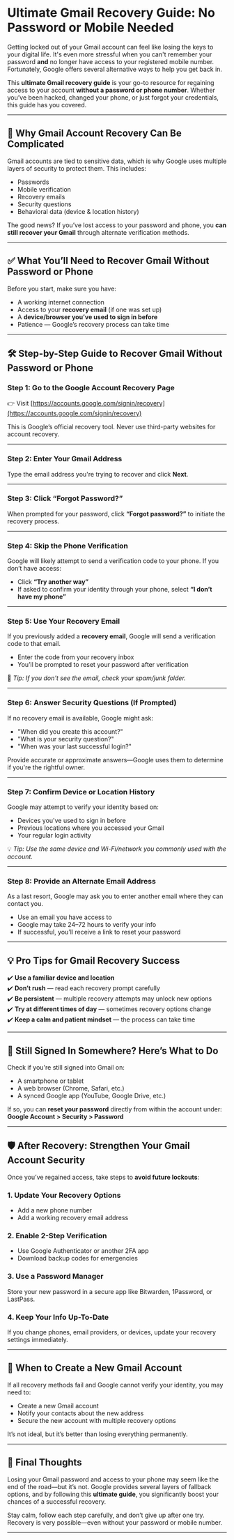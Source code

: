 
# **Ultimate Gmail Recovery Guide: No Password or Mobile Needed**

Getting locked out of your Gmail account can feel like losing the keys to your digital life. It's even more stressful when you can't remember your password **and** no longer have access to your registered mobile number. Fortunately, Google offers several alternative ways to help you get back in.

This **ultimate Gmail recovery guide** is your go-to resource for regaining access to your account **without a password or phone number**. Whether you’ve been hacked, changed your phone, or just forgot your credentials, this guide has you covered.

---

## 🔐 **Why Gmail Account Recovery Can Be Complicated**

Gmail accounts are tied to sensitive data, which is why Google uses multiple layers of security to protect them. This includes:

- Passwords
- Mobile verification
- Recovery emails
- Security questions
- Behavioral data (device & location history)

The good news? If you’ve lost access to your password and phone, you **can still recover your Gmail** through alternate verification methods.

---

## ✅ **What You’ll Need to Recover Gmail Without Password or Phone**

Before you start, make sure you have:

- A working internet connection  
- Access to your **recovery email** (if one was set up)  
- A **device/browser you’ve used to sign in before**  
- Patience — Google’s recovery process can take time  

---

## 🛠️ **Step-by-Step Guide to Recover Gmail Without Password or Phone**

### **Step 1: Go to the Google Account Recovery Page**

👉 Visit [https://accounts.google.com/signin/recovery](https://accounts.google.com/signin/recovery)

This is Google’s official recovery tool. Never use third-party websites for account recovery.

---

### **Step 2: Enter Your Gmail Address**

Type the email address you're trying to recover and click **Next**.

---

### **Step 3: Click “Forgot Password?”**

When prompted for your password, click **“Forgot password?”** to initiate the recovery process.

---

### **Step 4: Skip the Phone Verification**

Google will likely attempt to send a verification code to your phone. If you don’t have access:

- Click **“Try another way”**  
- If asked to confirm your identity through your phone, select **“I don’t have my phone”**

---

### **Step 5: Use Your Recovery Email**

If you previously added a **recovery email**, Google will send a verification code to that email.

- Enter the code from your recovery inbox  
- You’ll be prompted to reset your password after verification

📌 *Tip: If you don't see the email, check your spam/junk folder.*

---

### **Step 6: Answer Security Questions (If Prompted)**

If no recovery email is available, Google might ask:

- "When did you create this account?"  
- "What is your security question?"  
- "When was your last successful login?"  

Provide accurate or approximate answers—Google uses them to determine if you're the rightful owner.

---

### **Step 7: Confirm Device or Location History**

Google may attempt to verify your identity based on:

- Devices you've used to sign in before  
- Previous locations where you accessed your Gmail  
- Your regular login activity  

💡 *Tip: Use the same device and Wi-Fi/network you commonly used with the account.*

---

### **Step 8: Provide an Alternate Email Address**

As a last resort, Google may ask you to enter another email where they can contact you.

- Use an email you have access to  
- Google may take 24–72 hours to verify your info  
- If successful, you’ll receive a link to reset your password

---

## 💡 **Pro Tips for Gmail Recovery Success**

✔️ **Use a familiar device and location**  
✔️ **Don’t rush** — read each recovery prompt carefully  
✔️ **Be persistent** — multiple recovery attempts may unlock new options  
✔️ **Try at different times of day** — sometimes recovery options change  
✔️ **Keep a calm and patient mindset** — the process can take time

---

## 🔐 **Still Signed In Somewhere? Here’s What to Do**

Check if you're still signed into Gmail on:

- A smartphone or tablet  
- A web browser (Chrome, Safari, etc.)  
- A synced Google app (YouTube, Google Drive, etc.)  

If so, you can **reset your password** directly from within the account under:  
**Google Account > Security > Password**

---

## 🛡️ **After Recovery: Strengthen Your Gmail Account Security**

Once you’ve regained access, take steps to **avoid future lockouts**:

### 1. **Update Your Recovery Options**
- Add a new phone number  
- Add a working recovery email address  

### 2. **Enable 2-Step Verification**
- Use Google Authenticator or another 2FA app  
- Download backup codes for emergencies  

### 3. **Use a Password Manager**
Store your new password in a secure app like Bitwarden, 1Password, or LastPass.

### 4. **Keep Your Info Up-To-Date**
If you change phones, email providers, or devices, update your recovery settings immediately.

---

## 🧭 **When to Create a New Gmail Account**

If all recovery methods fail and Google cannot verify your identity, you may need to:

- Create a new Gmail account  
- Notify your contacts about the new address  
- Secure the new account with multiple recovery options

It’s not ideal, but it’s better than losing everything permanently.

---

## 📝 Final Thoughts

Losing your Gmail password and access to your phone may seem like the end of the road—but it’s not. Google provides several layers of fallback options, and by following this **ultimate guide**, you significantly boost your chances of a successful recovery.

Stay calm, follow each step carefully, and don’t give up after one try. Recovery is very possible—even without your password or mobile number.

---
